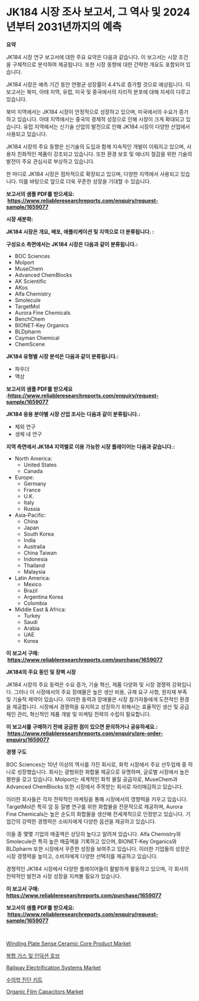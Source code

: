 <p><h1>JK184 시장 조사 보고서, 그 역사 및 2024년부터 2031년까지의 예측</h1></p><p><strong>요약</strong></p>
<p><p>JK184 시장 연구 보고서에 대한 주요 요약은 다음과 같습니다. 이 보고서는 시장 조건을 구체적으로 분석하여 제공됩니다. 또한 시장 동향에 대한 간략한 개요도 포함되어 있습니다. </p><p>JK184 시장은 예측 기간 동안 연평균 성장률이 4.4%로 증가할 것으로 예상됩니다. 이 보고서는 북미, 아태 지역, 유럽, 미국 및 중국에서의 지리적 분포에 대해 자세히 다루고 있습니다.</p><p>북미 지역에서는 JK184 시장이 안정적으로 성장하고 있으며, 미국에서의 수요가 증가하고 있습니다. 아태 지역에서는 중국의 경제적 성장으로 인해 시장이 크게 확대되고 있습니다. 유럽 지역에서는 신기술 산업의 발전으로 인해 JK184 시장이 다양한 산업에서 사용되고 있습니다.</p><p>JK184 시장의 주요 동향은 신기술의 도입과 함께 지속적인 개발이 이뤄지고 있으며, 사용자 친화적인 제품이 강조되고 있습니다. 또한 환경 보호 및 에너지 절감을 위한 기술의 발전이 주요 관심사로 부상하고 있습니다.</p><p>한 마디로 JK184 시장은 점차적으로 확장되고 있으며, 다양한 지역에서 사용되고 있습니다. 이를 바탕으로 앞으로 더욱 꾸준한 성장을 기대할 수 있습니다.</p></p>
<p><strong>보고서의 샘플 PDF를 받으세요: &nbsp;<a href="https://www.reliableresearchreports.com/enquiry/request-sample/1659077">https://www.reliableresearchreports.com/enquiry/request-sample/1659077</a></strong></p>
<p><strong>시장 세분화:</strong></p>
<p><strong> JK184 시장은 개요, 배포, 애플리케이션 및 지역으로 더 분류됩니다. :</strong></p>
<p><strong>구성요소 측면에서는 JK184 시장은 다음과 같이 분류됩니다.:</strong></p>
<p><ul><li>BOC Sciences</li><li>Molport</li><li>MuseChem</li><li>Advanced ChemBlocks</li><li>AK Scientific</li><li>AKos</li><li>Alfa Chemistry</li><li>Smolecule</li><li>TargetMol</li><li>Aurora Fine Chemicals</li><li>BenchChem</li><li>BIONET-Key Organics</li><li>BLDpharm</li><li>Cayman Chemical</li><li>ChemScene</li></ul></p>
<p><strong> JK184 유형별 시장 분석은 다음과 같이 분류됩니다.:</strong></p>
<p><ul><li>파우더</li><li>액상</li></ul></p>
<p><strong>보고서의 샘플 PDF를 받으세요 :<a href="https://www.reliableresearchreports.com/enquiry/request-sample/1659077">https://www.reliableresearchreports.com/enquiry/request-sample/1659077</a></strong></p>
<p><strong> JK184 응용 분야별 시장 산업 조사는 다음과 같이 분류됩니다.:</strong></p>
<p><ul><li>체외 연구</li><li>생체 내 연구</li></ul></p>
<p><strong>지역 측면에서 JK184 지역별로 이용 가능한 시장 플레이어는 다음과 같습니다.:</strong></p>
<p><ul>
    <li>
        North America:
        <ul>
            <li>United States</li>
            <li>Canada</li>
        </ul>
    </li>
    <li>
        Europe:
        <ul>
            <li>Germany</li>
            <li>France</li>
            <li>U.K.</li>
            <li>Italy</li>
            <li>Russia</li>
        </ul>
    </li>
    <li>
        Asia-Pacific:
        <ul>
            <li>China</li>
            <li>Japan</li>
            <li>South Korea</li>
            <li>India</li>
            <li>Australia</li>
            <li>China Taiwan</li>
            <li>Indonesia</li>
            <li>Thailand</li>
            <li>Malaysia</li>
        </ul>
    </li>
    <li>
        Latin America:
        <ul>
            <li>Mexico</li>
            <li>Brazil</li>
            <li>Argentina Korea</li>
            <li>Colombia</li>
        </ul>
    </li>
    <li>
        Middle East & Africa:
        <ul>
            <li>Turkey</li>
            <li>Saudi</li>
            <li>Arabia</li>
            <li>UAE</li>
            <li>Korea</li>
        </ul>
    </li>
    </ul></p>
<p><strong>이 보고서 구매: &nbsp;<a href="https://www.reliableresearchreports.com/purchase/1659077">https://www.reliableresearchreports.com/purchase/1659077</a></strong></p>
<p><strong>JK184의 주요 동인 및 장벽 시장</strong></p>
<p><p>JK184 시장의 주요 동력은 수요 증가, 기술 혁신, 제품 다양화 및 시장 경쟁력 강화입니다. 그러나 이 시장에서의 주요 장애물은 높은 생산 비용, 규제 요구 사항, 원자재 부족 및 기술적 제약이 있습니다. 이러한 동력과 장애물은 시장 참가자들에게 도전적인 환경을 제공합니다. 시장에서 경쟁력을 유지하고 성장하기 위해서는 효율적인 생산 및 공급 체인 관리, 혁신적인 제품 개발 및 마케팅 전략의 수립이 필요합니다.</p></p>
<p><strong>이 보고서를 구매하기 전에 궁금한 점이 있으면 문의하거나 공유하세요.: &nbsp;<a href="https://www.reliableresearchreports.com/enquiry/pre-order-enquiry/1659077">https://www.reliableresearchreports.com/enquiry/pre-order-enquiry/1659077</a></strong></p>
<p><strong>경쟁 구도</strong></p>
<p><p>BOC Sciences는 10년 이상의 역사를 가진 회사로, 화학 시장에서 주요 선두업체 중 하나로 성장했습니다. 회사는 광범위한 화합물 제공으로 유명하며, 글로벌 시장에서 높은 평판을 갖고 있습니다. Molport는 세계적인 화학 물질 공급자로, MuseChem과 Advanced ChemBlocks 또한 시장에서 주목받는 회사로 자리매김하고 있습니다.</p><p>이러한 회사들은 각자 전략적인 마케팅을 통해 시장에서의 영향력을 키우고 있습니다. TargetMol은 특히 암 등 질병 연구를 위한 화합물을 전문적으로 제공하며, Aurora Fine Chemicals는 높은 순도의 화합물을 생산해 전세계적으로 인정받고 있습니다. 기업간의 강력한 경쟁력은 소비자에게 다양한 옵션을 제공하고 있습니다.</p><p>이들 중 몇몇 기업의 매출액은 상당히 높다고 알려져 있습니다. Alfa Chemistry와 Smolecule은 특히 높은 매출액을 기록하고 있으며, BIONET-Key Organics와 BLDpharm 또한 시장에서 꾸준한 성장을 보여주고 있습니다. 이러한 기업들의 성장은 시장 경쟁력을 높이고, 소비자에게 다양한 선택지를 제공하고 있습니다.</p><p>경쟁적인 JK184 시장에서 다양한 플레이어들이 활발하게 활동하고 있으며, 각 회사의 전략적인 발전과 시장 성장을 지켜볼 필요가 있습니다.</p></p>
<p><strong>이 보고서 구매: &nbsp; <a href="https://www.reliableresearchreports.com/purchase/1659077">https://www.reliableresearchreports.com/purchase/1659077</a></strong></p>
<p><strong>보고서의 샘플 PDF를 받으세요: &nbsp;<a href="https://www.reliableresearchreports.com/enquiry/request-sample/1659077">https://www.reliableresearchreports.com/enquiry/request-sample/1659077</a></strong><strong></strong></p>
<p>&nbsp;</p>
<p><p><a href="https://github.com/mauripalmi/Market-Research-Report-List-2/blob/main/winding-plate-sense-ceramic-core-product-market.md">Winding Plate Sense Ceramic Core Product Market</a></p><p><a href="https://github.com/vs019sa3m8x/Market-Research-Report-List-1/blob/main/401058012500.md">복합 가스 및 인덕션 호브</a></p><p><a href="https://issuu.com/reportprime-2/docs/railway-electrification-systems-market-size-2030.p">Railway Electrification Systems Market</a></p><p><a href="https://github.com/Madalyell456456/Market-Research-Report-List-1/blob/main/768502012501.md">수의학 진단 키트</a></p><p><a href="https://github.com/nicoletavirag/Market-Research-Report-List-2/blob/main/organic-film-capacitors-market.md">Organic Film Capacitors Market</a></p></p>